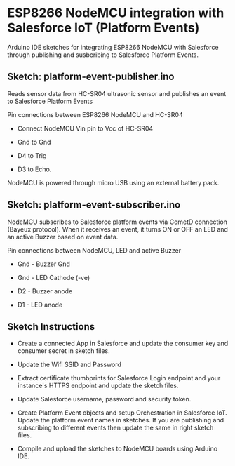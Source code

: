 # ESP8266 NodeMCU integration with Salesforce IoT (Platform Events) #
Arduino IDE sketches for integrating ESP8266 NodeMCU with Salesforce through publishing and susbcribing to Salesforce Platform Events. 

## Sketch: platform-event-publisher.ino ##
Reads sensor data from HC-SR04 ultrasonic sensor and publishes an event to Salesforce Platform Events

Pin connections between ESP8266 NodeMCU and HC-SR04

* Connect NodeMCU Vin pin to Vcc of HC-SR04

* Gnd to Gnd

* D4 to Trig

* D3 to Echo.

NodeMCU is powered through micro USB using an external battery pack.


## Sketch: platform-event-subscriber.ino ##
NodeMCU subscribes to Salesforce platform events via CometD connection (Bayeux protocol). When it receives an event, it turns ON or OFF an LED and an active Buzzer based on event data.

Pin connections between NodeMCU, LED and active Buzzer

* Gnd - Buzzer Gnd

* Gnd - LED Cathode (-ve)

* D2 - Buzzer anode

* D1 - LED anode


## Sketch Instructions ##
* Create a connected App in Salesforce and update the consumer key and consumer secret in sketch files.

* Update the Wifi SSID and Password

* Extract certificate thumbprints for Salesforce Login endpoint and your instance's HTTPS endpoint and update the sketch files.

* Update Salesforce username, password and security token.

* Create Platform Event objects and setup Orchestration in Salesforce IoT. Update the platform event names in sketches. If you are publishing and subscribing to different events then update the same in right sketch files. 

* Compile and upload the sketches to NodeMCU boards using Arduino IDE.
